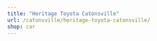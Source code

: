 ```yaml
---
title: "Heritage Toyota Catonsville"
url: /catonsville/heritage-toyota-catonsville/
shop: car
---
```

